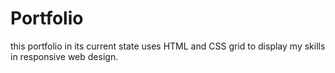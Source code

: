# Portfolio

this portfolio in its current state uses HTML and CSS grid 
to display my skills in responsive web design.
